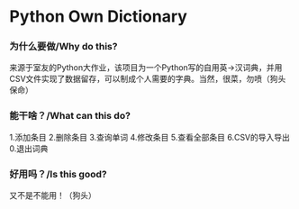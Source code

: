 # Python Own Dictionary
### 为什么要做/Why do this?
来源于室友的Python大作业，该项目为一个Python写的自用英→汉词典，并用CSV文件实现了数据留存，可以制成个人需要的字典。当然，很菜，勿喷（狗头保命）
### 能干啥？/What can this do?
1.添加条目
2.删除条目
3.查询单词
4.修改条目
5.查看全部条目
6.CSV的导入导出
0.退出词典
### 好用吗？/Is this good?
又不是不能用！（狗头）
